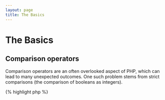 ```yaml
---
layout: page
title: The Basics
---
```


# The Basics

## Comparison operators

Comparison operators are an often overlooked aspect of PHP, which can lead to many unexpected outcomes. One such
problem stems from strict comparisons (the comparison of booleans as integers).

{% highlight php %}
<?php
$a = 5;   // 5 as an integer

var_dump($a == 5);       // compare value; return true
var_dump($a == '5');     // compare value (ignore type); return true
var_dump($a === 5);      // compare type/value (integer vs. integer); return true
var_dump($a === '5');    // compare type/value (integer vs. string); return false

/**
 * Strict comparisons
 */
if (strpos('testing', 'test')) {    // 'test' is found at position 0, which is interpreted as the boolean 'false'
    // code...
}

vs.

if (strpos('testing', 'test') !== false) {    // true, as strict comparison was made (0 !== false)
    // code...
}
{% endhighlight %}

* [Comparison operators](http://php.net/manual/en/language.operators.comparison.php)
* [Comparison table](http://php.net/manual/en/types.comparisons.php)

## Conditional arguments

### If statements

While using 'if/else' statements within a function or class, there is a common misconception that 'else' must be used
in conjunction to declare potential outcomes. However if the outcome is to define the return value, 'else' is not
necessary as 'return' will end the function, causing 'else' to become moot.

{% highlight php %}
<?php
function test($a)
{
    if ($a) {
        return true;
    } else {
        return false;
    }
}

vs.

function test($a)
{
    if ($a) {
        return true;
    }
    return false;    // else is not necessary
}
{% endhighlight %}

* [If statements](http://php.net/manual/en/control-structures.if.php)

### Switch statements

Switch statements are a great way to avoid typing endless if's and elseif's, but there are a few things to be aware of:

- Switch statements only compare values, and not the type (equivalent to '==')
- They Iterate case by case until a match is found. If no match is found, then the default is used (if defined)
- Without a 'break', they will continue to implement each case until reaching a break/return
- Within a function, using 'return' alleviates the need for 'break' as it ends the function

{% highlight php %}
<?php
$answer = test(2);    // the code from both 'case 2' and 'case 3' will be implemented

function test($a)
{
    switch ($a) {
        case 1:
            // code...
            break;             // break is used to end the switch statement
        case 2:
            // code...         // with no break, comparison will continue to 'case 3'
        case 3:
            // code...
            return $result;    // within a function, 'return' will end the function
        default:
            // code...
            return $error;
    }
}
{% endhighlight %}

* [Switch statements](http://php.net/manual/en/control-structures.switch.php)
* [PHP switch](http://phpswitch.com/)

## Global namespace

While using namespaces, you may find your code being executed in the wrong scope for internal methods. To fix this,
define the method globally by using a backslash before the method.

{% highlight php %}
<?php
namespace phptherightway;

function fopen()
{
    $file = \fopen();    // our function name is the same as an internal function
                         // execute globally by adding '\'.
}

function array()
{
    $iterator = new \ArrayIterator();    // ArrayIterator is an internal class. Using it without a backslash
                                         // will execute it within the namespace scope
}
{% endhighlight %}

* [Global space](http://php.net/manual/en/language.namespaces.global.php)
* [Global rules](http://php.net/manual/en/userlandnaming.rules.php)

## Strings

### Concatenation

- If your line extends beyond the recommended line length (120 characters), consider concatenating your line
- For readability it's best to use concatenation operators over concatenating assignment operators
- While within the original scope of the variable, indent when concatenation uses a new line


{% highlight php %}
<?php
$a  = 'Multi-line example';    // concatenating assignment operator (.=)
$a .= "\n";
$a .= 'of what not to do';

vs.

$a = 'Multi-line example'      // concatenation operator (.)
    . "\n"                     // indenting new lines
    . 'of what to do';
{% endhighlight %}

* [String Operators](http://php.net/manual/en/language.operators.string.php)

### String types

String types are a constant feature within the PHP community, but hopefully this section will explain the
differences between the string types and their benefits/uses.

#### Single quotes

Single quotes are the simplest way to define a string and are often the quickest. Their speed stems from PHP not
parsing the string (doesn't parse for variables). They're best suited for:

- Strings that do not need to be parsed
- Writing of a variable into plain text

{% highlight php %}
<?php
echo 'This is my string, look at how pretty it is.';    // no need to parse a simple string

/**
 * Output:
 *
 * This is my string, look at how pretty it is.
 */
{% endhighlight %}

* [Single quote](http://www.php.net/manual/en/language.types.string.php#language.types.string.syntax.single)

#### Double quotes

Double quotes are the Swiss army knife of strings, but are slower due to the string being parsed. They're best
suited for:

- Escaped strings
- Strings with multiple variables and plain text
- Condensing multi-line concatenation, and improving readability

{% highlight php %}
<?php
echo 'phptherightway is ' . $adjective . '.'     // a single quotes example that uses multiple concatenating for
    . "\n"                                       // variables and escaped string
    . 'I love learning' . $code . '!';

vs.

echo "phptherightway is $adjective.\n I love learning $code!"  // Instead of multiple concatenating, double quotes
                                                               // enables us to use a parsable string
{% endhighlight %}

While using double quotes that contain variables, it's often the case that the variable will be touching another
character. This will result in PHP not parsing the variable due to the variable being camouflaged. To fix this problem,
wrap the variable within a pair of curly brackets.

{% highlight php %}
<?php
$juice = 'plum';
echo "I drank some juice made of $juices";    // $juice cannot be parsed

vs.

$juice = 'plum';
echo "I drank some juice made of {$juice}s";    // $juice will be parsed

/**
 * Complex variables will also be parsed within curly brackets
 */

$juice = array('apple', 'orange', 'plum');
echo "I drank some juice made of {$juice[1]}s";   // $juice[1] will be parsed
{% endhighlight %}

* [Double quotes](http://www.php.net/manual/en/language.types.string.php#language.types.string.syntax.double)

#### Nowdoc syntax

Nowdoc syntax was introduced in 5.3 and internally behaves the same way as single quotes except it's suited toward the
use of multi-line strings without the need for concatenating.

{% highlight php %}
<?php
$str = <<<'EOD'             // initialized by <<<
Example of string
spanning multiple lines
using nowdoc syntax.
$a does not parse.
EOD;                        // closing 'EOD' must be on it's own line, and to the left most point

/**
 * Output:
 *
 * Example of string
 * spanning multiple lines
 * using nowdoc syntax.
 * $a does not parse.
 */
{% endhighlight %}

* [Nowdoc syntax](http://www.php.net/manual/en/language.types.string.php#language.types.string.syntax.nowdoc)

#### Heredoc syntax

Heredoc syntax internally behaves the same way as double quotes except it's suited toward the use of multi-line
strings without the need for concatenating.

{% highlight php %}
<?php
$a = 'Variables';

$str = <<<EOD               // initialized by <<<
Example of string
spanning multiple lines
using heredoc syntax.
$a are parsed.
EOD;                        // closing 'EOD' must be on it's own line, and to the left most point

/**
 * Output:
 *
 * Example of string
 * spanning multiple lines
 * using heredoc syntax.
 * Variables are parsed.
 */
{% endhighlight %}

* [Heredoc syntax](http://www.php.net/manual/en/language.types.string.php#language.types.string.syntax.heredoc)

## Ternary operators

Ternary operators are a great way to condense code, but are often used in excess. While ternary operators can be
stacked/nested, it is advised to use one per line for readability.

{% highlight php %}
<?php
$a = 5;
echo ($a == 5) ? 'yay' : 'nay';

vs.

// nested ternary
$b = 10;
echo ($a) ? ($a == 5) ? 'yay' : 'nay' : ($b == 10) ? 'excessive' : ':(';    // excess nesting, sacrificing readability
{% endhighlight %}

Ternary operators also have their limitations and cannot be used to 'return' a value.

{% highlight php %}
<?php
$a = 5;
echo ($a == 5) ? return true : return false;    // this example will output an error
{% endhighlight %}

* [Ternary operators](http://php.net/manual/en/language.operators.comparison.php)

## Variable declarations

At times, coders attempt to make their code "cleaner" by declaring predefined variables with a different name. What
this does in reality is to double the memory consumption of said script. For the example below, let's say
an example string of text contains 1MB worth of data, by copying the variable you've increased the scripts execution to
2MB.

{% highlight php %}
<?php
$about = 'A very long string of text';    // uses 2MB memory
echo $about;

vs.

echo 'A very long string of text';        // uses 1MB memory
{% endhighlight %}

* [Performace tips](https://developers.google.com/speed/articles/optimizing-php)